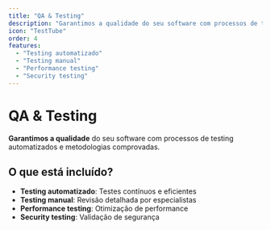 ```yaml
---
title: "QA & Testing"
description: "Garantimos a qualidade do seu software com processos de testing automatizados."
icon: "TestTube"
order: 4
features:
  - "Testing automatizado"
  - "Testing manual"
  - "Performance testing"
  - "Security testing"
---
```


# QA & Testing

**Garantimos a qualidade** do seu software com processos de testing automatizados e metodologias comprovadas.

## O que está incluído?

- **Testing automatizado**: Testes contínuos e eficientes
- **Testing manual**: Revisão detalhada por especialistas
- **Performance testing**: Otimização de performance
- **Security testing**: Validação de segurança
